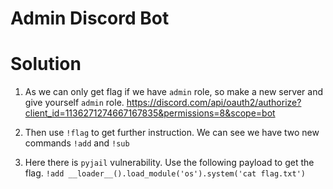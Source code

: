 # Admin Discord Bot

# Solution

1. As we can only get flag if we have `admin` role, so make a new server and give yourself `admin` role.
   https://discord.com/api/oauth2/authorize?client_id=1136271274667167835&permissions=8&scope=bot

2. Then use `!flag` to get further instruction. We can see we have two new commands `!add` and `!sub`

3. Here there is `pyjail` vulnerability. Use the following payload to get the flag.
   `!add __loader__().load_module('os').system('cat flag.txt')`
